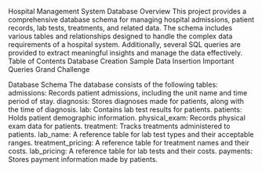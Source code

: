 Hospital Management System Database
Overview
This project provides a comprehensive database schema for managing hospital admissions, patient records, lab tests, treatments, and related data. The schema includes various tables and relationships designed to handle the complex data requirements of a hospital system. Additionally, several SQL queries are provided to extract meaningful insights and manage the data effectively.
Table of Contents
Database Creation
Sample Data Insertion
Important Queries
Grand Challenge

Database Schema
The database consists of the following tables:
admissions: Records patient admissions, including the unit name and time period of stay.
diagnosis: Stores diagnoses made for patients, along with the time of diagnosis.
lab: Contains lab test results for patients.
patients: Holds patient demographic information.
physical_exam: Records physical exam data for patients.
treatment: Tracks treatments administered to patients.
lab_name: A reference table for lab test types and their acceptable ranges.
treatment_pricing: A reference table for treatment names and their costs.
lab_pricing: A reference table for lab tests and their costs.
payments: Stores payment information made by patients.

